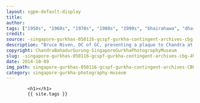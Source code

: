 ```yaml
---
layout: sgpm-default-display
title: 
author: 
tags: ["1950s", "1960s", "1970s", "1980s", "1990s", "bhairahawa", "dharan", "gurkhas", "kathmandu", "nepal", "pokhara", "singapore", "singapore gurkha archive", "singapore gurkha old photographs", "singapore gurkha photography museum", "singapore gurkhas"]
credit: 
source: -singapore-gurkhas-050116-gcspf-gurkha-contingent-archives-cbg-49
description: "Bruce Niven, OC of GC, presenting a plaque to Chandra at the Sergeant's Mess. Date: Jun 1988."
copyright: ChandraBahadurGurung-SingaporeGurkhaPhotographyMuseum
slug: -singapore-gurkhas-050116-gcspf-gurkha-contingent-archives-cbg-49
date: 2014-10-09
img_path: singapore-gurkhas-050116-gcspf-gurkha-contingent-archives-CBG-49.jpg
category: singapore-gurkha-photography-museum
---
```

	 		

	 		<h1></h1>
	 		{{ site.tags }}
	 		
